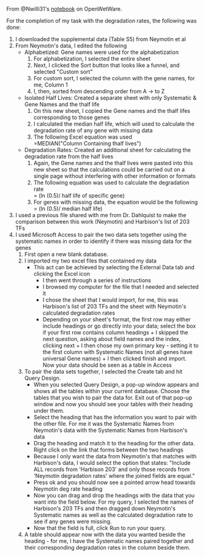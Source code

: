 From @Nwilli31's [notebook](http://www.openwetware.org/wiki/Natalie_Williams:_Electronic_Notebook#September_21.2C_2016) on OpenWetWare.

For the completion of my task with the degradation rates, the following was done:

1. I downloaded the supplemental data (Table S5) from Neymotin et al
2. From Neymotin's data, I edited the following
   * Alphabetized: Gene names were used for the alphabetization
      1. For alphabetization, I selected the entire sheet
      2. Next, I clicked the Sort button that looks like a funnel, and selected "Custom sort"
      3. For custom sort, I selected the column with the gene names, for me, Column 1
      4. I, then, sorted from descending order from A -> to Z
   * Isolated Half Lives: Created a separate sheet with only Systematic & Gene Names and the thalf life
      1. On this new sheet, I copied the Gene names and the thalf lifes corresponding to those genes
      2. I calculated the median half life, which will used to calculate the degradation rate of any gene with missing data
      3. The following Excel equation was used           
            =MEDIAN("Column Containing thalf lives")            
   * Degradation Rates: Created an additional sheet for calculating the degradation rate from the half lives
      1. Again, the Gene names and the thalf lives were pasted into this new sheet so that the calculations could be carried out on a single page without interfering with other information or formats
      2. The following equation was used to calculate the degradation rate      
            = (ln (0.5)/ half life of specific gene)
      3. For genes with missing data, the equation would be the following
            = (ln (0.5)/ median half life)
3. I used a previous file shared with me from Dr. Dahlquist to make the comparison between this work (Neymotin) and Harbison's list of 203 TFs
4. I used Microsoft Access to pair the two data sets together using the systematic names in order to identify if there was missing data for the genes
   1. First open a new blank database.
   2. I imported my two excel files that contained my data
      * This act can be achieved by selecting the External Data tab and clicking the Excel icon
           + I then went through a series of instructions
           + I browsed my computer for the file that I needed and selected it
           + I chose the sheet that I would import, for me, this was Harbison's list of 203 TFs and the sheet with Neymotin's calculated degradation rates
           + Depending on your sheet's format, the first row may either include headings or go directly into your data; select the box if your first row contains column headings
            + I skipped the next question, asking about field names and the index, clicking next
            + I then chose my own primary key - setting it to the first column with Systematic Names (not all genes have universal Gene names)
            + I then clicked finish and import.
      Now your data should be seen as a table in Access
   3. To pair the data sets together, I selected the Create tab and hit Query Design.
      * When you selected Query Design, a pop-up window appears and shows all the tables within your current database. Choose the tables that you wish to pair the data for. Exit out of that pop-up window and now you should see your tables with their heading under them.
      * Select the heading that has the information you want to pair with the other file. For me it was the Systematic Names from Neymotin's data with the Systematic Names from Harbison's data
      * Drag the heading and match it to the heading for the other data. Right click on the link that forms between the two headings
      * Because I only want the data from Neymotin's that matches with Harbison's data, I would select the option that states: "Include ALL records from 'Harbison 203' and only those records from 'Neymotin degradation rates' where the joined fields are equal."
      * Press ok and you should now see a pointed arrow head towards Neymotin deg rate heading
      * Now you can drag and drop the headings with the data that you want into the field below. For my query, I selected the names of Harbison's 203 TFs and then dragged down Neymotin's Systematic names as well as the calculated degradation rate to see if any genes were missing.
      * Now that the field is full, click Run to run your query.
    4. A table should appear now with the data you wanted beside the heading - for me, I have the Systematic names paired together and their corresponding degradation rates in the column beside them.
